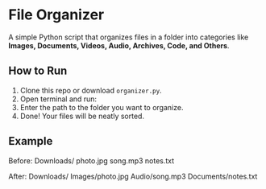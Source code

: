 # File Organizer

A simple Python script that organizes files in a folder into categories like **Images, Documents, Videos, Audio, Archives, Code, and Others**.

## How to Run
1. Clone this repo or download `organizer.py`.
2. Open terminal and run:
3. Enter the path to the folder you want to organize.
4. Done! Your files will be neatly sorted.

## Example
Before:
Downloads/
photo.jpg
song.mp3
notes.txt

After:
Downloads/
Images/photo.jpg
Audio/song.mp3
Documents/notes.txt
